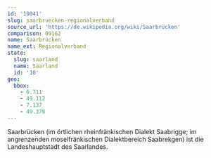 ```yaml
---
id: '10041'
slug: saarbruecken-regionalverband
source_url: 'https://de.wikipedia.org/wiki/Saarbrücken'
comparison: 09162
name: Saarbrücken
name_ext: Regionalverband
state:
  slug: saarland
  name: Saarland
  id: '10'
geo:
  bbox:
    - 6.711
    - 49.112
    - 7.137
    - 49.378
---
```


Saarbrücken (im örtlichen rheinfränkischen Dialekt Saabrigge; im angrenzenden moselfränkischen Dialektbereich Saabrekgen) ist die Landeshauptstadt des Saarlandes.

